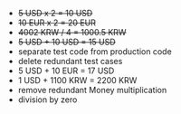 - <s>5 USD x 2 = 10 USD</s>
- <s>10 EUR x 2 = 20 EUR</s>
- <s>4002 KRW / 4 = 1000.5 KRW</s>
- <s>5 USD + 10 USD = 15 USD </s>
- separate test code from production code
- delete redundant test cases
- 5 USD + 10 EUR = 17 USD
- 1 USD + 1100 KRW = 2200 KRW
- remove redundant Money multiplication
- division by zero